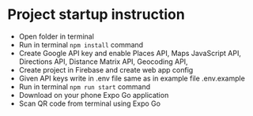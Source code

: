 # Project startup instruction
 - Open folder in terminal
 - Run in terminal `npm install` command
 - Create Google API key and enable Places API, Maps JavaScript API, Directions API, Distance Matrix API, Geocoding API,
 - Create project in Firebase and create web app config
 - Given API keys write in .env file same as in example file .env.example
 - Run in terminal `npm run start` command
 - Download on your phone Expo Go application
 - Scan QR code from terminal using Expo Go
